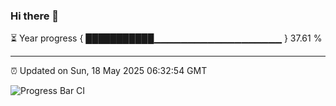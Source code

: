 ### Hi there 👋

⏳ Year progress { ███████████▁▁▁▁▁▁▁▁▁▁▁▁▁▁▁▁▁▁▁ } 37.61 %

---

⏰ Updated on Sun, 18 May 2025 06:32:54 GMT

![Progress Bar CI](https://github.com/ZhaoGui/ZhaoGui/workflows/Progress%20Bar%20CI/badge.svg)
